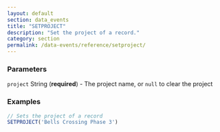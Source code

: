 ```yaml
---
layout: default
section: data_events
title: "SETPROJECT"
description: "Set the project of a record."
category: section
permalink: /data-events/reference/setproject/
---
```


### Parameters

`project` String (__required__) - The project name, or `null` to clear the project

### Examples

```js
// Sets the project of a record
SETPROJECT('Bells Crossing Phase 3')
```